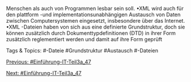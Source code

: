Menschen als auch von Programmen lesbar sein soll. 
•XML wird auch für den plattform -und implementationsunabhängigen Austausch von Daten zwischen 
Computersystemen eingesetzt, insbesondere über das Internet.
•XML -Dateien haben von sich aus eine definierte Grundstruktur, doch sie können zusätzlich durch 
Dokumenttypdefinitionen (DTD) in ihrer Form zusätzlich reglementiert werden und damit auf ihre Form geprüft 

   Tags & Topics:
   #-Dateie
   #Grundstruktur
   #Austausch
   #-Dateien

[Previous: #Einführung-IT-Teil3a_47](Einführung-IT-Teil3a_47.md)

[Next: #Einführung-IT-Teil3a_47](Einführung-IT-Teil3a_47.md)
